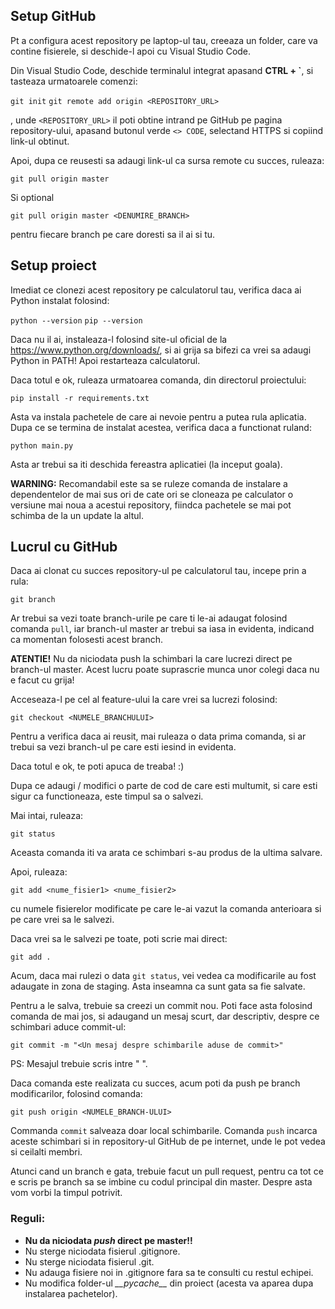 ## Setup GitHub

Pt a configura acest repository pe laptop-ul tau, creeaza un folder, care va contine fisierele, si deschide-l apoi cu Visual Studio Code.

Din Visual Studio Code, deschide terminalul integrat apasand **CTRL + \`**, si tasteaza urmatoarele comenzi:

`git init`
`git remote add origin <REPOSITORY_URL>`

, unde `<REPOSITORY_URL>` il poti obtine intrand pe GitHub pe pagina repository-ului, apasand butonul verde `<> CODE`, selectand HTTPS si copiind link-ul obtinut.

Apoi, dupa ce reusesti sa adaugi link-ul ca sursa remote cu succes, ruleaza:

`git pull origin master`

Si optional

`git pull origin master <DENUMIRE_BRANCH>`

pentru fiecare branch pe care doresti sa il ai si tu.

## Setup proiect

Imediat ce clonezi acest repository pe calculatorul tau, verifica daca ai Python instalat folosind:

`python --version`
`pip --version`

Daca nu il ai, instaleaza-l folosind site-ul oficial de la https://www.python.org/downloads/, si ai grija sa bifezi ca vrei sa adaugi Python in PATH! Apoi restarteaza calculatorul.

Daca totul e ok, ruleaza urmatoarea comanda, din directorul proiectului:

`pip install -r requirements.txt`

Asta va instala pachetele de care ai nevoie pentru a putea rula aplicatia. Dupa ce se termina de instalat acestea, verifica daca a functionat ruland:

`python main.py`

Asta ar trebui sa iti deschida fereastra aplicatiei (la inceput goala).

**WARNING:** Recomandabil este sa se ruleze comanda de instalare a dependentelor de mai sus ori de cate ori se cloneaza pe calculator o versiune mai noua a acestui repository, fiindca pachetele se mai pot schimba de la un update la altul.

## Lucrul cu GitHub

Daca ai clonat cu succes repository-ul pe calculatorul tau, incepe prin a rula:

`git branch`

Ar trebui sa vezi toate branch-urile pe care ti le-ai adaugat folosind comanda `pull`, iar branch-ul master ar trebui sa iasa in evidenta, indicand ca momentan folosesti acest branch.

**ATENTIE!** Nu da niciodata push la schimbari la care lucrezi direct pe branch-ul master. Acest lucru poate suprascrie munca unor colegi daca nu e facut cu grija!

Acceseaza-l pe cel al feature-ului la care vrei sa lucrezi folosind:

`git checkout <NUMELE_BRANCHULUI>`

Pentru a verifica daca ai reusit, mai ruleaza o data prima comanda, si ar trebui sa vezi branch-ul pe care esti iesind in evidenta.

Daca totul e ok, te poti apuca de treaba! :)

Dupa ce adaugi / modifici o parte de cod de care esti multumit, si care esti sigur ca functioneaza, este timpul sa o salvezi.

Mai intai, ruleaza:

`git status`

Aceasta comanda iti va arata ce schimbari s-au produs de la ultima salvare.

Apoi, ruleaza:

`git add <nume_fisier1> <nume_fisier2>`

cu numele fisierelor modificate pe care le-ai vazut la comanda anterioara si pe care vrei sa le salvezi.

Daca vrei sa le salvezi pe toate, poti scrie mai direct:

`git add .`

Acum, daca mai rulezi o data `git status`, vei vedea ca modificarile au fost adaugate in zona de staging. Asta inseamna ca sunt gata sa fie salvate.

Pentru a le salva, trebuie sa creezi un commit nou. Poti face asta folosind comanda de mai jos, si adaugand un mesaj scurt, dar descriptiv, despre ce schimbari aduce commit-ul:

`git commit -m "<Un mesaj despre schimbarile aduse de commit>"`

PS: Mesajul trebuie scris intre " ".

Daca comanda este realizata cu succes, acum poti da push pe branch modificarilor, folosind comanda:

`git push origin <NUMELE_BRANCH-ULUI>`

Commanda `commit` salveaza doar local schimbarile. Comanda `push` incarca aceste schimbari si in repository-ul GitHub de pe internet, unde le pot vedea si ceilalti membri.

Atunci cand un branch e gata, trebuie facut un pull request, pentru ca tot ce e scris pe branch sa se imbine cu codul principal din master. Despre asta vom vorbi la timpul potrivit.

### Reguli:
- **Nu da niciodata _push_ direct pe master!!**
- Nu sterge niciodata fisierul .gitignore.
- Nu sterge niciodata fisierul .git.
- Nu adauga fisiere noi in .gitignore fara sa te consulti cu restul echipei.
- Nu modifica folder-ul _\_\_pycache\_\__ din proiect (acesta va aparea dupa instalarea pachetelor).